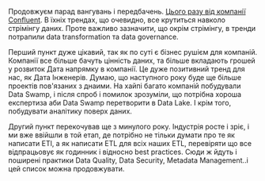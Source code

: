 Продовжуєм парад вангувань і передбачень. [Цього разу від компанії Confluent](https://www.confluent.io/blog/top-5-data-technology-trends-for-2023/). В їхніх трендах, що очевидно, все крутиться навколо стрімінгу даних. Проте важливо зазначити, що окрім стрімінгу, в тренди потрапили data transformation та data governance.

Перший пункт дуже цікавий, так як по суті є бізнес рушієм для компаній. Компанії все більше бачуть цінність даних, та більше вкладають грошей у розвиток Дата напрямку в компанії. Це дуже позитивний тренд для нас, як Дата Інженерів. Думаю, що наступного року буде ще більше проектів пов'язаних з днаими. На хайпі багато компаній побудували Data Swamp, і після спроб і помилок зрозуміли, що потрібна хороша експертиза аби Data Swamp перетворити в Data Lake. І крім того, побудувати аналітику поверх даних.

Другий пункт перекочував ще з минулого року. Індустрія росте і зріє, і ми вже ввійшли в той етап, де потрібно не тільки думати про те як написати ETl, а як написати ETL для всіх наших ETL, перевіряти що все відпрацьовує як годинник і відносно best practices. Сюди ж йдуть і поширені практики Data Quality, Data Security, Metadata Management..і цей список можна продовжувати. 